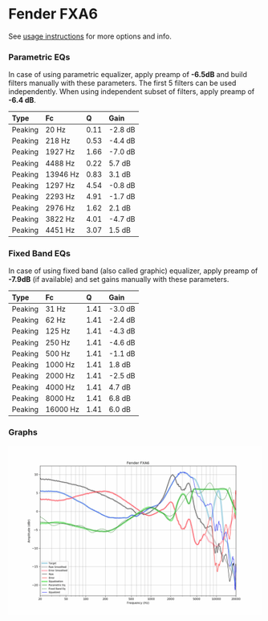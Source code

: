 # Fender FXA6
See [usage instructions](https://github.com/jaakkopasanen/AutoEq#usage) for more options and info.

### Parametric EQs
In case of using parametric equalizer, apply preamp of **-6.5dB** and build filters manually
with these parameters. The first 5 filters can be used independently.
When using independent subset of filters, apply preamp of **-6.4 dB**.

| Type    | Fc       |    Q | Gain    |
|:--------|:---------|:-----|:--------|
| Peaking | 20 Hz    | 0.11 | -2.8 dB |
| Peaking | 218 Hz   | 0.53 | -4.4 dB |
| Peaking | 1927 Hz  | 1.66 | -7.0 dB |
| Peaking | 4488 Hz  | 0.22 | 5.7 dB  |
| Peaking | 13946 Hz | 0.83 | 3.1 dB  |
| Peaking | 1297 Hz  | 4.54 | -0.8 dB |
| Peaking | 2293 Hz  | 4.91 | -1.7 dB |
| Peaking | 2976 Hz  | 1.62 | 2.1 dB  |
| Peaking | 3822 Hz  | 4.01 | -4.7 dB |
| Peaking | 4451 Hz  | 3.07 | 1.5 dB  |

### Fixed Band EQs
In case of using fixed band (also called graphic) equalizer, apply preamp of **-7.9dB**
(if available) and set gains manually with these parameters.

| Type    | Fc       |    Q | Gain    |
|:--------|:---------|:-----|:--------|
| Peaking | 31 Hz    | 1.41 | -3.0 dB |
| Peaking | 62 Hz    | 1.41 | -2.4 dB |
| Peaking | 125 Hz   | 1.41 | -4.3 dB |
| Peaking | 250 Hz   | 1.41 | -4.6 dB |
| Peaking | 500 Hz   | 1.41 | -1.1 dB |
| Peaking | 1000 Hz  | 1.41 | 1.8 dB  |
| Peaking | 2000 Hz  | 1.41 | -2.5 dB |
| Peaking | 4000 Hz  | 1.41 | 4.7 dB  |
| Peaking | 8000 Hz  | 1.41 | 6.8 dB  |
| Peaking | 16000 Hz | 1.41 | 6.0 dB  |

### Graphs
![](./Fender%20FXA6.png)